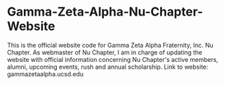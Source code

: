 # Gamma-Zeta-Alpha-Nu-Chapter-Website
This is the official website code for Gamma Zeta Alpha Fraternity, Inc. Nu Chapter. 
As webmaster of Nu Chapter, I am in charge of updating the website with official
information concerning Nu Chapter's active members, alumni, upcoming events,
rush  and annual scholarship.
Link to website: gammazetaalpha.ucsd.edu

